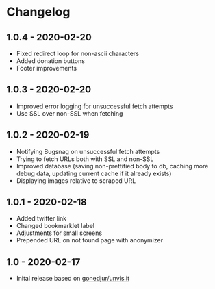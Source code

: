 # Changelog

## 1.0.4 - 2020-02-20

* Fixed redirect loop for non-ascii characters
* Added donation buttons
* Footer improvements

## 1.0.3 - 2020-02-20

* Improved error logging for unsuccessful fetch attempts
* Use SSL over non-SSL when fetching

## 1.0.2 - 2020-02-19

* Notifying Bugsnag on unsuccessful fetch attempts
* Trying to fetch URLs both with SSL and non-SSL
* Improved database (saving non-prettified body to db, caching more debug data, updating current cache if it already exists)
* Displaying images relative to scraped URL

## 1.0.1 - 2020-02-18

* Added twitter link
* Changed bookmarklet label
* Adjustments for small screens
* Prepended URL on not found page with anonymizer

## 1.0 - 2020-02-17

* Inital release based on [gonedjur/unvis.it](https://github.com/gonedjur/unvis.it)
